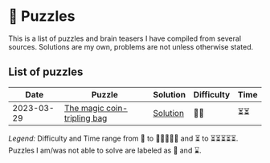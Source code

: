 # 🧠 Puzzles

This is a list of puzzles and brain teasers I have compiled from several sources. Solutions are my own, problems are not unless otherwise stated.

## List of puzzles

| Date       | Puzzle                                                                | Solution                                                    | Difficulty | Time |
| ---------- | --------------------------------------------------------------------- | ----------------------------------------------------------- | ---------- | ---- |
| 2023-03-29 | [The magic coin-tripling bag](/The_magic_coin-tripling_bag/README.md) | [Solution](/The_magic_coin-tripling_bag/Solution/README.md) | 🧠🧠         | ⏳⏳   |

_Legend:_ Difficulty and Time range from 🧠 to 🧠🧠🧠🧠🧠 and ⏳ to ⏳⏳⏳⏳⏳. Puzzles I am/was not able to solve are labeled as 🤯 and ⌛️.
